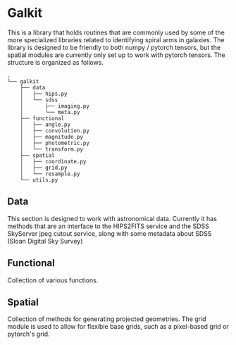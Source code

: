 # Galkit
This is a library that holds routines that are commonly used by some of the more specialized libraries related to identifying spiral arms in galaxies. The library is designed to be friendly to both numpy / pytorch tensors, but the spatial modules are currently only set up to work with pytorch tensors. The structure is organized as follows.

```
.
└── galkit
    ├── data
    │   ├── hips.py
    │   └── sdss
    │       ├── imaging.py
    │       └── meta.py
    ├── functional
    │   ├── angle.py
    │   ├── convolution.py
    │   ├── magnitude.py
    │   ├── photometric.py
    │   └── transform.py
    ├── spatial
    │   ├── coordinate.py
    │   ├── grid.py
    │   └── resample.py
    └── utils.py
```

## Data
This section is designed to work with astronomical data. Currently it has methods that are an interface to the HIPS2FITS service and the SDSS SkyServer jpeg cutout service, along with some metadata about SDSS (Sloan Digital Sky Survey)

## Functional
Collection of various functions.

## Spatial
Collection of methods for generating projected geometries. The grid module is used to allow for flexible base grids, such as a pixel-based grid or pytorch's grid.